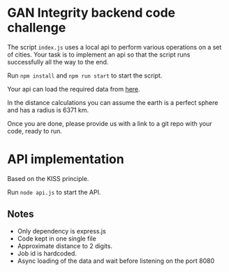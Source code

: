 # GAN Integrity backend code challenge

The script `index.js` uses a local api to perform various operations on a set of cities. Your task is to implement an api so that the script runs successfully all the way to the end.

Run `npm install` and `npm run start` to start the script.

Your api can load the required data from [here](addresses.json).

In the distance calculations you can assume the earth is a perfect sphere and has a radius is 6371 km.

Once you are done, please provide us with a link to a git repo with your code, ready to run.

# API implementation

Based on the KISS principle.

Run `node api.js` to start the API.

## Notes

* Only dependency is express.js
* Code kept in one single file
* Approximate distance to 2 digits.
* Job id is hardcoded.
* Async loading of the data and wait before listening on the port 8080


